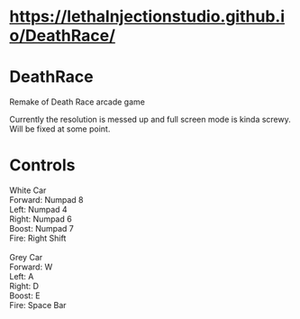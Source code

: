 # https://lethalnjectionstudio.github.io/DeathRace/

# DeathRace
Remake of Death Race arcade game

Currently the resolution is messed up and full screen mode is kinda screwy. Will be fixed at some point.

# Controls
White Car <br>
Forward: Numpad 8 <br>
Left: Numpad 4 <br>
Right: Numpad 6 <br>
Boost: Numpad 7 <br>
Fire: Right Shift <br>
<br>
Grey Car <br>
Forward: W <br>
Left: A <br>
Right: D <br>
Boost: E <br>
Fire: Space Bar<br>

